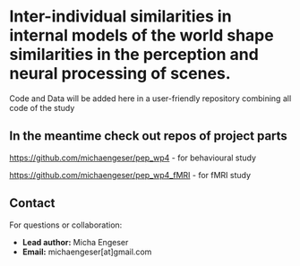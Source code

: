 # Inter-individual similarities in internal models of the world shape similarities in the perception and neural processing of scenes.

Code and Data will be added here in a user-friendly repository combining all code of the study

## In the meantime check out repos of project parts
https://github.com/michaengeser/pep_wp4 - for behavioural study

https://github.com/michaengeser/pep_wp4_fMRI - for fMRI study


## Contact
For questions or collaboration:
- **Lead author:**  Micha Engeser
- **Email:** michaengeser[at]gmail.com
